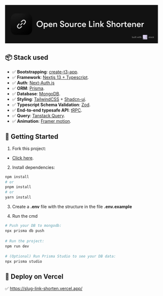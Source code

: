 <div align="center">

<a href="https://slug-link-shorten.vercel.app/">
<img src="./public/img/banner_gh.jpg" />
</a>

</div>

## 📦 Stack used 

- ✅ **Bootstrapping**: [create-t3-app](https://create.t3.gg).
- ✅ **Framework**: [Nextjs 13 + Typescript](https://nextjs.org/).
- ✅ **Auth**: [Next-Auth.js](https://next-auth.js.org)
- ✅ **ORM**: [Prisma](https://prisma.io).
- ✅ **Database**: [MongoDB](https://www.mongodb.com/).
- ✅ **Styling**: [TailwindCSS](https://tailwindcss.com) + [Shadcn-ui](https://ui.shadcn.com/).
- ✅ **Typescript Schema Validation**: [Zod](https://github.com/colinhacks/zod).
- ✅ **End-to-end typesafe API**: [tRPC](https://trpc.io/).
- ✅ **Query**: [Tanstack Query](https://tanstack.com/query/latest).
- ✅ **Animation**: [Framer motion](https://www.framer.com/motion/).


## 🚀 Getting Started 

1. Fork this project:

- [Click here](https://github.com/kurumeii/slug-link-shorten/fork).

2. Install dependencies:

```bash
npm install
# or
pnpm install
# or
yarn install
```

3. Create a **.env** file with the structure in the file **.env.example**


4. Run the cmd

```bash
# Push your DB to mongodb:
npx prisma db push

# Run the project:
npm run dev

# (Optional) Run Prisma Studio to see your DB data:
npx prisma studio
```

## 🎉 Deploy on Vercel

✅ https://slug-link-shorten.vercel.app/